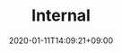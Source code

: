 ---
title: "Internal"
description: "Internal packages"
date: 2020-01-11T14:09:21+09:00
draft: false
weight: 2
collapsible: true
---